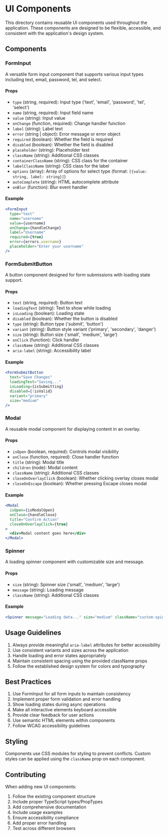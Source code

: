 # UI Components

This directory contains reusable UI components used throughout the application. These components are designed to be flexible, accessible, and consistent with the application's design system.

## Components

### FormInput

A versatile form input component that supports various input types including text, email, password, tel, and select.

#### Props

- `type` (string, required): Input type ('text', 'email', 'password', 'tel', 'select')
- `name` (string, required): Input field name
- `value` (string): Input value
- `onChange` (function, required): Change handler function
- `label` (string): Label text
- `error` (string | object): Error message or error object
- `required` (boolean): Whether the field is required
- `disabled` (boolean): Whether the field is disabled
- `placeholder` (string): Placeholder text
- `className` (string): Additional CSS classes
- `containerClassName` (string): CSS class for the container
- `labelClassName` (string): CSS class for the label
- `options` (array): Array of options for select type (format: `[{value: string, label: string}]`)
- `autoComplete` (string): HTML autocomplete attribute
- `onBlur` (function): Blur event handler

#### Example

```jsx
<FormInput
  type="text"
  name="username"
  value={username}
  onChange={handleChange}
  label="Username"
  required={true}
  error={errors.username}
  placeholder="Enter your username"
/>
```

### FormSubmitButton

A button component designed for form submissions with loading state support.

#### Props

- `text` (string, required): Button text
- `loadingText` (string): Text to show while loading
- `isLoading` (boolean): Loading state
- `disabled` (boolean): Whether the button is disabled
- `type` (string): Button type ('submit', 'button')
- `variant` (string): Button style variant ('primary', 'secondary', 'danger')
- `size` (string): Button size ('small', 'medium', 'large')
- `onClick` (function): Click handler
- `className` (string): Additional CSS classes
- `aria-label` (string): Accessibility label

#### Example

```jsx
<FormSubmitButton
  text="Save Changes"
  loadingText="Saving..."
  isLoading={isSubmitting}
  disabled={!isValid}
  variant="primary"
  size="medium"
/>
```

### Modal

A reusable modal component for displaying content in an overlay.

#### Props

- `isOpen` (boolean, required): Controls modal visibility
- `onClose` (function, required): Close handler function
- `title` (string): Modal title
- `children` (node): Modal content
- `className` (string): Additional CSS classes
- `closeOnOverlayClick` (boolean): Whether clicking overlay closes modal
- `closeOnEscape` (boolean): Whether pressing Escape closes modal

#### Example

```jsx
<Modal
  isOpen={isModalOpen}
  onClose={handleClose}
  title="Confirm Action"
  closeOnOverlayClick={true}
>
  <div>Modal content goes here</div>
</Modal>
```

### Spinner

A loading spinner component with customizable size and message.

#### Props

- `size` (string): Spinner size ('small', 'medium', 'large')
- `message` (string): Loading message
- `className` (string): Additional CSS classes

#### Example

```jsx
<Spinner message="Loading data..." size="medium" className="custom-spinner" />
```

## Usage Guidelines

1. Always provide meaningful `aria-label` attributes for better accessibility
2. Use consistent variants and sizes across the application
3. Handle loading and error states appropriately
4. Maintain consistent spacing using the provided className props
5. Follow the established design system for colors and typography

## Best Practices

1. Use FormInput for all form inputs to maintain consistency
2. Implement proper form validation and error handling
3. Show loading states during async operations
4. Make all interactive elements keyboard accessible
5. Provide clear feedback for user actions
6. Use semantic HTML elements within components
7. Follow WCAG accessibility guidelines

## Styling

Components use CSS modules for styling to prevent conflicts. Custom styles can be applied using the `className` prop on each component.

## Contributing

When adding new UI components:

1. Follow the existing component structure
2. Include proper TypeScript types/PropTypes
3. Add comprehensive documentation
4. Include usage examples
5. Ensure accessibility compliance
6. Add proper error handling
7. Test across different browsers

